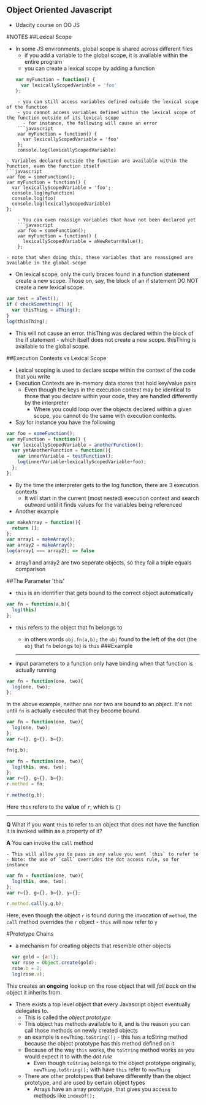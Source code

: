 ## Object Oriented Javascript
  - Udacity course on OO JS

#NOTES
##Lexical Scope
  - In some JS environments, global scope is shared across different files
    - if you add a variable to the global scope, it is available within the entire program
    - you can create a lexical scope by adding a function
    ```javascript
    var myFunction = function() {
      var lexicallyScopedVariable = 'foo'
    };
```
    - you can still access variables defined outside the lexical scope of the function
    - you cannot access variables defined within the lexical scope of the function outside of its lexical scope
      - for instance, the following will cause an error
    ```javascript
    var myFunction = function() {
      var lexicallyScopedVariable = 'foo'
    };
    console.log(lexicallyScopedVariable)
```
    - Variables declared outside the function are available within the function, even the function itself
    ```javascript
    var foo = someFunction();
    var myFunction = function() {
      var lexicallyScopedVariable = 'foo';
      console.log(myFunction)
      console.log(foo)
      console.log(lexicallyScopedVariable)
    };
```
    - You can even reassign variables that have not been declared yet
    ```javascript
    var foo = someFunction();
    var myFunction = function() {
      lexicallyScopedVariable = aNewReturnValue();
    };
```
    - note that when doing this, these variables that are reassigned are available in the global scope

  - On lexical scope, only the curly braces found in a function statement create a new scope. Those on, say, the block of an if statement DO NOT create a new lexical scope.
  ```javascript
  var test = aTest();
  if ( checkSomething() ){
    var thisThing = aThing();
  }
log(thisThing);
```
  - This will not cause an error. thisThing was declared within the block of the if statement - which itself does not create a new scope. thisThing is available to the global scope.

##Execution Contexts vs Lexical Scope
  - Lexical scoping is used to declare scope within the context of the code that you write
  - Execution Contexts are in-memory data stores that hold key/value pairs
    - Even though the keys in the execution context may be identical to those that you declare within your code, they are handled differently by the interpreter
      - Where you could loop over the objects declared within a given scope, you cannot do the same with execution contexts.
  - Say for instance you have the following

  ```javascript
  var foo = someFunction();
  var myFunction = function() {
    var lexicallyScopedVariable = anotherFunction();
    var yetAnotherFunction = function(){
      var innerVariable = testFunction();
      log(innerVariable+lexicallyScopedVariable+foo);
    };
  };
```
  - By the time the interpreter gets to the log function, there are 3 execution contexts
    - It will start in the current (most nested) execution context and search outword until it finds values for the variables being referenced
  - Another example

  ```javascript
  var makeArray = function(){
    return [];
  };
var array1 = makeArray();
var array2 = makeArray();
log(array1 === array2); => false
```
  - array1 and array2 are two seperate objects, so they fail a triple equals comparison

##The Parameter 'this'
  - `this` is an identifier that gets bound to the correct object automatically

  ```javascript
  var fn = function(a,b){
    log(this)
  };
```

  - `this` refers to the object that fn belongs to
    - in others words `obj.fn(a,b);` the `obj` found to the left of the dot (the `obj` that `fn` belongs to) is `this`
###Example
    ____________

  - input parameters to a function only have binding when that function is actually running

  ```javascript
  var fn = function(one, two){
    log(one, two);
  };
  ```

  In the above example, neither one nor two are bound to an object. It's not until `fn` is actually executed that they become bound.

  ```javascript
  var fn = function(one, two){
    log(one, two);
  };
  var r={}, g={}, b={};

  fn(g,b);
  ```

  ```javascript
  var fn = function(one, two){
    log(this, one, two);
  };
  var r={}, g={}, b={};
  r.method = fn;

  r.method(g,b);
  ```

  Here `this` refers to the **value** of `r`, which is `{}`

  ____________

  **Q** What if you want `this` to refer to an object that does not have the function it is invoked within as a property of it?

  **A** You can invoke the `call` method

    - This will allow you to pass in any value you want `this` to refer to
    - Note: the use of `call` overrides the dot access rule, so for instance

  ```javascript
  var fn = function(one, two){
    log(this, one, two);
  };
  var r={}, g={}, b={}, y={};

  r.method.call(y,g,b);
  ```

  Here, even though the object `r` is found during the invocation of `method`, the `call` method overrides the `r` object - `this` will now refer to `y`

#Prototype Chains
  - a mechanism for creating objects that resemble other objects

```javascript
  var gold = {a:1};
  var rose = Object.create(gold);
  robe.b = 2;
  log(rose.a);
  ```

  This creates an **ongoing** lookup on the rose object that will *fall back* on the object it inherits from.
  - There exists a top level object that every Javascript object eventually delegates to.
    - This is called the *object prototype*
    - This object has methods available to it, and is the reason you can call those methods on newly created objects
    - an example is `newThing.toString();` - this has a toString method because the object prototype has this method defined on it
    - Because of the way `this` works, the `toString` method works as you would expect it to with the *dot rule*
      - Even though `toString` belongs to the object prototype originally, `newThing.toString();` with have `this` refer to `newThing`
    - There are other prototypes that behave differently than the object prototype, and are used by certain object types
      - Arrays have an array prototype, that gives you access to methods like `indexOf();`
